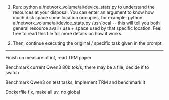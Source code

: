 1) Run: python ai/network_volume/ai/device_stats.py to understand the resources at your disposal. You can enter an argument to know how much disk space some location occupies, for example: python ai/network_volume/ai/device_stats.py /usr/local -- this will tell you both general resource avail / use + space used by that specific location. Feel free to read this file for more details on how it works.

2) Then, continue executing the original / specific task given in the prompt.

---
Finish on measure of int, read TRM paper

Benchmark current Qwen3 80b tok/s, there may be a file, decide if to switch

Benchmark Qwen3 on test tasks, Implement TRM and benchmark it

Dockerfile fix, make all uv, no global 